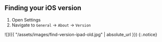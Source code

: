 
## Finding your iOS version

1. Open Settings
1. Navigate to `General` -> `About` -> `Version`
  
![]({{ "/assets/images/find-version-ipad-old.jpg" | absolute_url }})
{:.notice}
